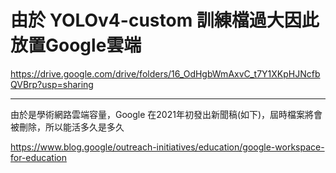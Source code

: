 # 由於 YOLOv4-custom 訓練檔過大因此放置Google雲端

https://drive.google.com/drive/folders/16_OdHgbWmAxvC_t7Y1XKpHJNcfbQVBrp?usp=sharing

---

由於是學術網路雲端容量，Google 在2021年初發出新聞稿(如下)，屆時檔案將會被刪除，所以能活多久是多久

https://www.blog.google/outreach-initiatives/education/google-workspace-for-education